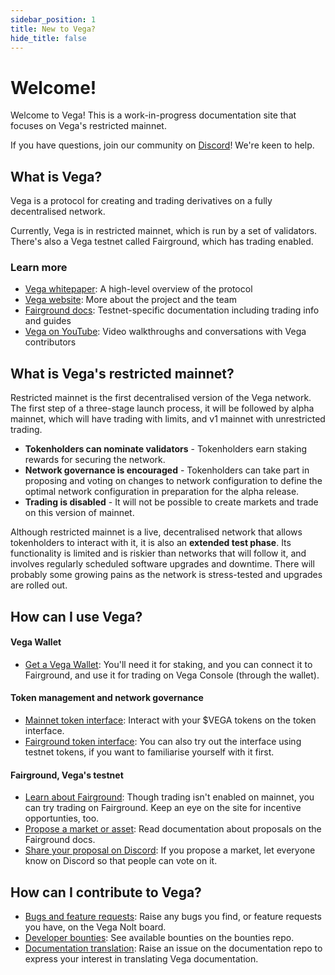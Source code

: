 ```yaml
---
sidebar_position: 1
title: New to Vega?
hide_title: false
---
```


# Welcome! 

Welcome to Vega! This is a work-in-progress documentation site that focuses on Vega's restricted mainnet. 

If you have questions, join our community on [Discord](https://vega.xyz/discord)! We're keen to help.

## What is Vega?​
Vega is a protocol for creating and trading derivatives on a fully decentralised network. 

Currently, Vega is in restricted mainnet, which is run by a set of validators. There's also a Vega testnet called Fairground, which has trading enabled.

### Learn more 
* [Vega whitepaper](https://vega.xyz/papers/vega-protocol-whitepaper.pdf): A high-level overview of the protocol <br/>
* [Vega website](https://vega.xyz): More about the project and the team <br/>
* [Fairground docs](https://docs.fairground.vega.xyz): Testnet-specific documentation including trading info and guides <br/>
* [Vega on YouTube](https://youtube.com/vegaprotocol): Video walkthroughs and conversations with Vega contributors

## What is Vega's restricted mainnet? 
Restricted mainnet is the first decentralised version of the Vega network. The first step of a three-stage launch process, it will be followed by alpha mainnet, which will have trading with limits, and v1 mainnet with unrestricted trading.

* **Tokenholders can nominate validators** - Tokenholders earn staking rewards for securing the network.  <br/>
* **Network governance is encouraged** - Tokenholders can take part in proposing and voting on changes to network configuration to define the optimal network configuration in preparation for the alpha release. <br/>
* **Trading is disabled** - It will not be possible to create markets and trade on this version of mainnet. 

Although restricted mainnet is a live, decentralised network that allows tokenholders to interact with it, it is also an **extended test phase**. Its functionality is limited and is riskier than networks that will follow it, and involves regularly scheduled software upgrades and downtime. There will probably some growing pains as the network is stress-tested and upgrades are rolled out.  

## How can I use Vega?

#### Vega Wallet
* [Get a Vega Wallet](/docs/tools/vega-wallet/CLI-wallet/create-wallet): You'll need it for staking, and you can connect it to Fairground, and use it for trading on Vega Console (through the wallet). 

#### Token management and network governance 
* [Mainnet token interface](https://token.vega.xyz): Interact with your $VEGA tokens on the token interface. 
* [Fairground token interface](https://token.fairground.wtf): You can also try out the interface using testnet tokens, if you want to familiarise yourself with it first. 

#### Fairground, Vega's testnet
* [Learn about Fairground](https://fairground.wtf): Though trading isn't enabled on mainnet, you can try trading on Fairground. Keep an eye on the site for incentive opportunties, too. 
* [Propose a market or asset](https://docs.fairground.vega.xyz/docs/trading-questions/#governance): Read documentation about proposals on the Fairground docs. 
* [Share your proposal on Discord](https://vega.xyz/discord): If you propose a market, let everyone know on Discord so that people can vote on it. 

## How can I contribute to Vega?

* [Bugs and feature requests](https://vega-testnet.nolt.io): Raise any bugs you find, or feature requests you have, on the Vega Nolt board.
* [Developer bounties](https://github.com/vegaprotocol/bounties/): See available bounties on the bounties repo. 
* [Documentation translation](https://github.com/vegaprotocol/documentation/issues): Raise an issue on the documentation repo to express your interest in translating Vega documentation. 
